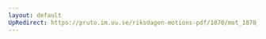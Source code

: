 ```yaml
---
layout: default
UpRedirect: https://pruto.im.uu.se/riksdagen-motions-pdf/1870/mot_1870__ak__153/mot_1870__ak__153-001.pdf
---
```

